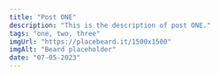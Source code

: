 ```yaml
---
title: "Post ONE"
description: "This is the description of post ONE."
tags: "one, two, three"
imgUrl: "https://placebeard.it/1500x1500"
imgAlt: "Beard placeholder"
date: "07-05-2023"
---
```

